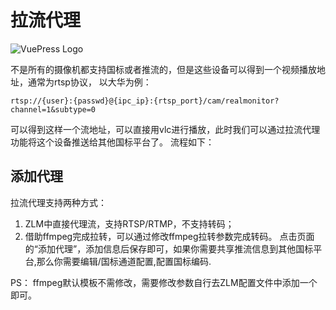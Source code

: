 # 拉流代理
![VuePress Logo](/images/img/2.png)

不是所有的摄像机都支持国标或者推流的，但是这些设备可以得到一个视频播放地址，通常为rtsp协议， 以大华为例：

```javascript:no-line-numbers
rtsp://{user}:{passwd}@{ipc_ip}:{rtsp_port}/cam/realmonitor?channel=1&subtype=0
```

可以得到这样一个流地址，可以直接用vlc进行播放，此时我们可以通过拉流代理功能将这个设备推送给其他国标平台了。 流程如下：

## 添加代理

拉流代理支持两种方式：
1. ZLM中直接代理流，支持RTSP/RTMP，不支持转码；
2. 借助ffmpeg完成拉转，可以通过修改ffmpeg拉转参数完成转码。
   点击页面的“添加代理”，添加信息后保存即可，如果你需要共享推流信息到其他国标平台,那么你需要编辑/国标通道配置,配置国标编码.

PS： ffmpeg默认模板不需修改，需要修改参数自行去ZLM配置文件中添加一个即可。
